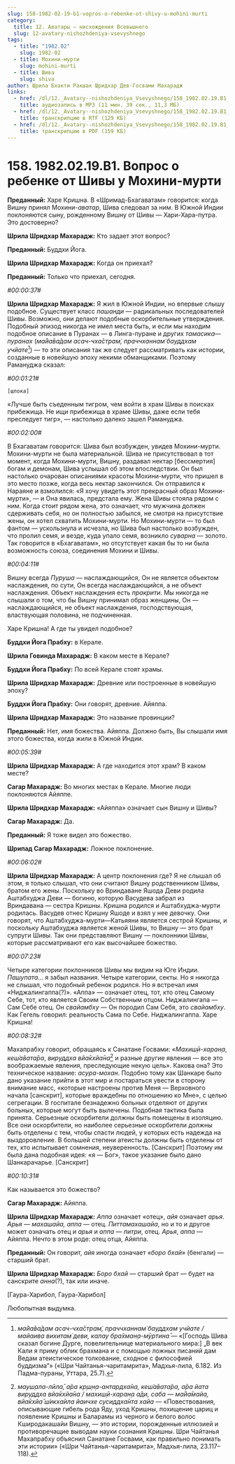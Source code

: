 ```yaml
---
slug: 158-1982-02-19-b1-vopros-o-rebenke-ot-shivy-u-mohini-murti
category:
  title: 12. Аватары — нисхождения Всевышнего
  slug: 12-avatary-nishozhdeniya-vsevyshnego
tags:
  - title: "1982.02"
    slug: 1982-02
  - title: Мохини-мурти
    slug: mohini-murti
  - title: Шива
    slug: shiva
author: Шрила Бхакти Ракшак Шридхар Дев-Госвами Махарадж
links:
  - href: /dl/12._Avatary--nishozhdeniya_Vsevyshnego/158_1982.02.19.B1_SridharMj_Vopros_o_rebenke_ot_Shivy_u_Mohini-murti.mp3
    title: аудиозапись в MP3 (11 мин. 39 сек., 11,3 МБ)
  - href: /dl/12._Avatary--nishozhdeniya_Vsevyshnego/158_1982.02.19.B1_SridharMj_Vopros_o_rebenke_ot_Shivy_u_Mohini-murti.rtf
    title: транскрипцию в RTF (129 КБ)
  - href: /dl/12._Avatary--nishozhdeniya_Vsevyshnego/158_1982.02.19.B1_SridharMj_Vopros_o_rebenke_ot_Shivy_u_Mohini-murti.pdf
    title: транскрипцию в PDF (159 КБ)
---
```


# 158. 1982.02.19.B1. Вопрос о ребенке от Шивы у Мохини-мурти

**Преданный:** Харе Кришна. В «Шримад-Бхагаватам» говорится: когда Вишну принял Мохини-*аватар*, Шива следовал за ним. В Южной Индии поклоняются сыну, рожденному Вишну от Шивы — Хари-Хара-путра. Это достоверно?

**Шрила Шридхар Махарадж:** Кто задает этот вопрос?

**Преданный:** Буддхи Йога.

**Шрила Шридхар Махарадж:** Когда он приехал?

**Преданный:** Только что приехал, сегодня.

*#00:00:37#*

**Шрила Шридхар Махарадж:** Я жил в Южной Индии, но впервые слышу подобное. Существует класс *пашанди* — радикальных последователей Шивы. Возможно, они делают подобные оскорбительные утверждения. Подобный эпизод никогда не имел места быть, и если мы находим подобное описание в Пуранах — в Линга-пуране и других *тамасика*—*пуранах* (*ма̄йа̄ва̄дам асач-чха̄страм̇, праччханнам̇ бауддхам учйате*[^_ftn1]) — то эти описания так же следует рассматривать как истории, созданные в новейшую эпоху некими обманщиками. Поэтому Рамануджа сказал:

*#00:01:21#*

    [шлока]

«Лучше быть съеденным тигром, чем войти в храм Шивы в поисках прибежища. Не ищи прибежища в храме Шивы, даже если тебя преследует тигр», — настолько далеко зашел Рамануджа.

*#00:02:00#*

В Бхагаватам говорится: Шива был возбужден, увидев Мохини-мурти. Мохини-мурти не была материальной. Шива не присутствовал в тот момент, когда Мохини-мурти, Вишну, раздавал нектар [бессмертия] богам и демонам, Шива услышал об этом впоследствии. Он был настолько очарован описаниями красоты Мохини-мурти, что пришел в это место позже, когда весь нектар закончился. Он отправился к Нараяне и взмолился: «Я хочу увидеть этот прекрасный образ Мохини-мурти», — и Она явилась, предстала ему. Жена Шивы стояла рядом с ним. Когда стоит рядом жена, это означает, что мужчина должен сдерживать себя, но он полностью забылся, не смотря на присутствие жены, он хотел схватить Мохини-мурти. Но Мохини-мурти — то был фантом — ускользнула и исчезла, но Шива был настолько возбужден, что пролил семя, и везде, куда упало семя, возникло *суварна* — золото. Так говорится в «Бхагаватам», но отсутствует какая бы то ни была возможность союза, соединения Мохини и Шивы.

*#00:04:11#*

Вишну всегда *Пуруша* — наслаждающийся, Он не является объектом наслаждения, по сути, Он всегда наслаждающийся, а не объект наслаждения. Объект наслаждения есть *пракрити*. Мы никогда не слышали о том, что бы Вишну принимал образ женщины, Он — наслаждающийся, не объект наслаждения, господствующая, властвующая половина, не подчиненная.

Харе Кришна! А где ты увидел подобное?

**Буддхи Йога Прабху:** в Керале.

**Шрила Говинда Махарадж:** В каком месте в Керале?

**Буддхи Йога Прабху:** По всей Керале стоят храмы.

**Шрила Шридхар Махарадж:** Древние или построенные в новейшую эпоху?

**Буддхи Йога Прабху:** Они говорят, древние. Айяппа.

**Шрила Шридхар Махарадж:** Это название провинции?

**Преданный:** Нет, имя божества. Айяппа. Должно быть, Вы слышали имя этого божества, когда жили в Южной Индии.

*#00:05:39#*

**Шрила Шридхар Махарадж:** А где находится этот храм? В каком месте?

**Сагар Махарадж:** Во многих местах в Керале. Многие люди поклоняются Айяппе.

**Шрила Шридхар Махарадж:** «Айяппа» означает сын Вишну и Шивы?

**Сагар Махарадж:** Да.

**Преданный:** Я тоже видел это божество.

**Шрипад Сагар Махарадж:** Ложное поклонение.

*#00:06:02#*

**Шрила Шридхар Махарадж:** А центр поклонения где? Я не слышал об этом, я только слышал, что они считают Вишну родственником Шивы, братом его жены. Поскольку во Вриндаване Яшода Деви родила Аштабхуджа Деви — богиню, которую Васудева забрал из Вриндавана — сестра Кришны. Кришна родился и Аштабхуджа-мурти родилась. Васудев отнес Кришну Яшоде и взял у нее девочку. Они говорят, что Аштабхуджа-мурти—Катьяяни является сестрой Кришны, и поскольку Аштабхуджа является женой Шивы, то Вишну — это брат супруги Шивы. Так они представляют Вишну — поклонники Шивы, которые рассматривают его как высочайшее божество.

*#00:07:23#*

Четыре категории поклонников Шивы мы видим на Юге Индии. *Пашупата…* я забыл названия. Четыре категории, секты. Но я никогда не слышал, что подобный ребенок родился. Но я встречал имя «Ниджалингаппа(?)». «Аппа» — означает отец, тот, кто отец Самому Себе, тот, кто является Своим Собственным отцом. Ниджалингапа — Сам Себе отец. Он *свайамбху* — Он породил Сам Себя, это *свайамбху*. Как Гегель говорил: реальность Сама по Себе. Ниджалингаппа. Харе Кришна!

*#00:08:32#*

Махапрабху говорит, обращаясь к Санатане Госвами: «*Махиш̣ӣ-харан̣а*, *кеш́а̄вата̄ра*, *вируддха вйа̄кхйа̄на*[^_ftn2] и разные другие явления — все это воображаемые явления, преследующие некую цель». Какова она? Это техническое название: *асура-мохан*. Подобно тому как Шанкаре было дано указание прийти в этот мир и постараться увести в сторону внимание масс, «которые настроены против Меня — Верховного начала [санскрит], которые враждебны по отношению ко Мне», с целью сегрегации. В госпитале безнадежно больных отделяют от других больных, которые могут быть вылечены. Подобная тактика была принята. Серьезные оскорбители должны быть помещены в изоляцию. Все они оскорбители, но наиболее серьезные оскорбители должны быть отделены с тем, чтобы спасти людей, у которых есть надежда на выздоровление. В большей степени атеисты должны быть отделены от тех, кто испытывает сомнения, неуверенность. [Санскрит] Поэтому им была дана подобная идея: «я — Бог», такое указание было дано Шанкарачарье. [Санскрит]

*#00:10:31#*

Как называется это божество?

**Сагар Махарадж:** Айяппа.

**Шрила Шридхар Махарадж:** *Аппа* означает «отец», *айя* означает *арья*. *Арья — махашайа, аппа* — отец. *Питтамахашайа*, но и то и другое может означать отец и *арья* и *аппа* — *питри*, отец. *Арья*, *аппа* — Айяппа. Нечто в этом роде: отец отца, Айяппа.

**Преданный:** Он говорит, *айя* иногда означает «*боро бхай*» (бенгали) — старший брат.

**Шрила Шридхар Махарадж:** *Боро бхай* — старший брат — будет на санскрите *анна*(?), так или иначе.

[Гаура-Харибол, Гаура-Харибол]

Любопытная выдумка.



[^_ftn1]: *ма̄йа̄ва̄дам асач-чха̄страм̇, праччханнам̇ бауддхам учйате / майаива вихитам̇ деви, калау бра̄хман̣а-мӯртина̄* — «[Господь Шива сказал богине Дурге, повелительнице материального мира:] „В век Кали я приму облик брахмана и с помощью ложных писаний дам Ведам атеистическое толкование, сходное с философией буддизма“» («Шри Чайтанья-чаритамрита», Мадхья-лила, 6.182. Из Падма-пураны, Уттара, 25.7).

[^_ftn2]: *мауш̣ала-лӣла̄, а̄ра кр̣ш̣н̣а-антардха̄на, кеш́а̄вата̄ра, а̄ра йата вируддха вйа̄кхйа̄на / махиш̣ӣ-харан̣а а̄ди, саба — ма̄йа̄майа, вйа̄кхйа̄ ш́икха̄ила йаичхе сусиддха̄нта хайа* — «Повествования, описывающие гибель рода Яду, уход Кришны, похищение цариц и появление Кришны и Баларамы из черного и белого волос Кширодакашайи Вишну, — это истории, порожденные иллюзией и противоречащие выводам науки сознания Кришны. Шри Чайтанья Махапрабху объяснил Санатане Госвами, как правильно понимать эти истории» («Шри Чайтанья-чаритамрита», Мадхья-лила, 23.117–118).

